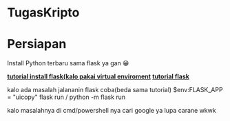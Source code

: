 # TugasKripto

# Persiapan

Install Python terbaru sama flask ya gan 😁

**[tutorial install flask(kalo pakai virtual enviroment](https://phoenixnap.com/kb/install-flask)**
**[tutorial flask](https://www.youtube.com/watch?v=mqhxxeeTbu0)**

kalo ada masalah jalananin flask coba(beda sama tutorial)
$env:FLASK_APP = "uicopy"
flask run / python -m flask run

kalo masalahnya di cmd/powershell nya cari google ya lupa carane wkwk

